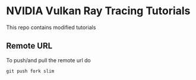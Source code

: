 # NVIDIA Vulkan Ray Tracing Tutorials

This repo contains modified tutorials

## Remote URL

To push/and pull the remote url do

```
git push fork slim
```
